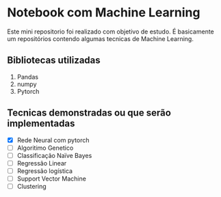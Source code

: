 # Notebook com Machine Learning


Este mini repositorio foi realizado com objetivo de estudo. É basicamente um repositórios contendo algumas tecnicas de Machine Learning.


## Bibliotecas utilizadas

<ol>
  <li> Pandas </li>
  <li> numpy</li>
  <li> Pytorch </li>
</ol>


## Tecnicas demonstradas ou que serão implementadas

- [x] Rede Neural com pytorch
- [ ] Algoritimo Genetico
- [ ] Classificação Naïve Bayes
- [ ] Regressão Linear
- [ ] Regressão logística
- [ ] Support Vector Machine
- [ ] Clustering
